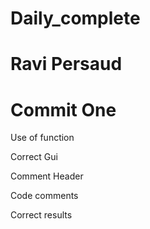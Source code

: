 # Daily_complete
# Ravi Persaud
# Commit One

Use of function

Correct Gui 

Comment Header 

Code comments 

Correct results 
